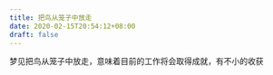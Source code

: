 ```yaml
---
title: 把鸟从笼子中放走
date: 2020-02-15T20:54:12+08:00
draft: false
---
```


梦见把鸟从笼子中放走，意味着目前的工作将会取得成就，有不小的收获